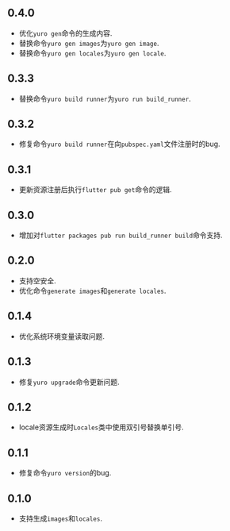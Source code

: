 ## 0.4.0

* 优化`yuro gen`命令的生成内容.
* 替换命令`yuro gen images`为`yuro gen image`.
* 替换命令`yuro gen locales`为`yuro gen locale`.

## 0.3.3

* 替换命令`yuro build runner`为`yuro run build_runner`.

## 0.3.2

* 修复命令`yuro build runner`在向`pubspec.yaml`文件注册时的bug.

## 0.3.1

* 更新资源注册后执行`flutter pub get`命令的逻辑.

## 0.3.0

* 增加对`flutter packages pub run build_runner build`命令支持.

## 0.2.0

* 支持空安全.
* 优化命令`generate images`和`generate locales`.

## 0.1.4

* 优化系统环境变量读取问题.

## 0.1.3

* 修复`yuro upgrade`命令更新问题.

## 0.1.2

* locale资源生成时`Locales`类中使用双引号替换单引号.

## 0.1.1

* 修复命令`yuro version`的bug.

## 0.1.0

* 支持生成`images`和`locales`.

